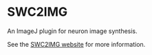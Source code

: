 # SWC2IMG
An ImageJ plugin for neuron image synthesis.

See the [SWC2IMG website](https://imagescience.org/meijering/software/swc2img/) for more information.
